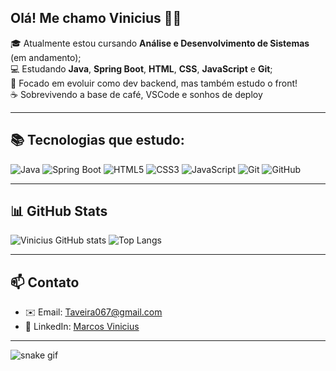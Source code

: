 ## Olá! Me chamo Vinicius 👋🏼

🎓 Atualmente estou cursando **Análise e Desenvolvimento de Sistemas** (em andamento);  
💻 Estudando **Java**, **Spring Boot**, **HTML**, **CSS**, **JavaScript** e **Git**;  
🎯 Focado em evoluir como dev backend, mas também estudo o front!  
☕ Sobrevivendo a base de café, VSCode e sonhos de deploy

---

## 📚 Tecnologias que estudo:

![Java](https://img.shields.io/badge/Java-ED8B00?style=for-the-badge&logo=java&logoColor=white)
![Spring Boot](https://img.shields.io/badge/Spring_Boot-6DB33F?style=for-the-badge&logo=spring-boot&logoColor=white)
![HTML5](https://img.shields.io/badge/HTML5-E34F26?style=for-the-badge&logo=html5&logoColor=white)
![CSS3](https://img.shields.io/badge/CSS3-1572B6?style=for-the-badge&logo=css3&logoColor=white)
![JavaScript](https://img.shields.io/badge/JavaScript-F7DF1E?style=for-the-badge&logo=javascript&logoColor=black)
![Git](https://img.shields.io/badge/Git-F05032?style=for-the-badge&logo=git&logoColor=white)
![GitHub](https://img.shields.io/badge/GitHub-181717?style=for-the-badge&logo=github&logoColor=white)

---

## 📊 GitHub Stats

![Vinicius GitHub stats](https://github-readme-stats.vercel.app/api?username=viniciusy-067&show_icons=true&theme=dracula)
![Top Langs](https://github-readme-stats.vercel.app/api/top-langs/?username=viniciusy-067&layout=compact&theme=dracula)

---

## 📫 Contato

- ✉️ Email: [Taveira067@gmail.com](mailto:Taveira067@gmail.com)  
- 💼 LinkedIn: [Marcos Vinicius](https://www.linkedin.com/in/marcos-vinicius-12b3bb2a8)

---


![snake gif](https://github.com/viniciusy-067/viniciusy-067/blob/output/dist/github-contribution-grid-snake.svg)
